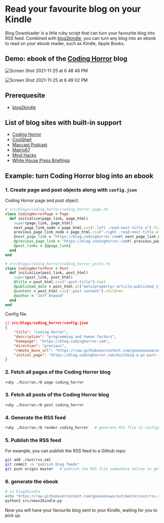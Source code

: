 # Read your favourite blog on your Kindle

Blog Downloader is a little ruby script that can turn your favourite blog into RSS feed. Combined with [blog2kindle](https://github.com/goooooouwa/blog2kindle), you can turn any blog into an ebook to read on your ebook reader, such as Kindle, Apple Books.

## Demo: ebook of the [Coding Horror](https://blog.codinghorror.com/) blog

![Screen Shot 2021-11-25 at 6 48 48 PM](https://user-images.githubusercontent.com/1495607/143427976-0fa33f81-93e6-4271-8562-53cce35bd1e1.png)

![Screen Shot 2021-11-25 at 6 49 02 PM](https://user-images.githubusercontent.com/1495607/143427994-5eea1a37-2b73-4c71-9858-eed10ea09abd.png)

## Prerequesite

- [blog2kindle](https://github.com/goooooouwa/blog2kindle)

## List of blog sites with built-in support

- [Coding Horror](https://blog.codinghorror.com)
- [CoolShell](https://coolshell.cn)
- [Maccast Podcast](https://www.maccast.com/category/podcast)
- [Matrix67](http://www.matrix67.com/blog)
- [Mind Hacks](https://mindhacks.cn)
- [White House Press Briefings](https://obamawhitehouse.archives.gov/photos-and-video/video/2017/01/13/11317-white-house-press-briefing?tid=7&x=10&y=11&page=0)
## Example: turn Coding Horror blog into an ebook

### 1. Create page and post objects along with `config.json`

Coding Horror page and post object:

```ruby
# src/blogs/coding_horror/coding_horror_page.rb
class CodingHorrorPage < Page
  def initialize(page_link, page_html)
    super(page_link, page_html)
    next_page_link_node = page_html.css(".left .read-next-title a").first
    previous_page_link_node = page_html.css(".right .read-next-title a").first
    @next_page_link = "https://blog.codinghorror.com#{ next_page_link_node.attributes["href"].value }" unless next_page_link_node.nil?
    @previous_page_link = "https://blog.codinghorror.com#{ previous_page_link_node.attributes["href"].value }" unless previous_page_link_node.nil?
    @post_links = [@page_link]
  end
end

# src/blogs/coding_horror/coding_horror_posts.rb
class CodingHorrorPost < Post
  def initialize(post_link, post_html)
    super(post_link, post_html)
    @title = post_html.css(".post-title").text
    @published_date = post_html.at("meta[property='article:published_time']")['content']
    @content = post_html.css(".post-content").children
    @author = "Jeff Atwood"
  end
end
```

Config file:

```json
// src/blogs/coding_horror/config.json
{
    "title": "Coding Horror",
    "description": "programming and human factors",
    "homepage": "https://blog.codinghorror.com",
    "direction": "previous",
    "remote_base_url": "https://raw.githubusercontent.com/goooooouwa/out/master/coding_horror",
    "initial_page": "https://blog.codinghorror.com/building-a-pc-part-ix-downsizing/"
}
```

### 2. Fetch all pages of the Coding Horror blog

```bash
ruby ./bin/run.rb page coding_horror
```

### 3. Fetch all posts of the Coding Horror blog

```bash
ruby ./bin/run.rb post coding_horror
```

### 4. Generate the RSS feed

```bash
ruby ./bin/run.rb render coding_horror   # generate RSS file in config["our_dir"]
```

### 5. Publish the RSS feed

For example, you can publish the RSS feed to a Github repo:

```bash
git add ./out/rss.xml
git commit -m "publish blog feeds"
git push origin master   # publish the RSS file somewhere online to get an public link
```

### 6. generate the ebook

```bash
# in blog2kindle
echo "https://raw.githubusercontent.com/goooooouwa/out/master/out/rss.xml" > config/feeds.txt
python3 src/news2kindle.py
```

Now you will have your favourite blog sent to your Kindle, waiting for you to pick up.
